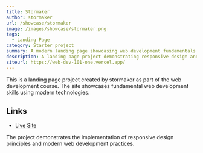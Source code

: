 ```yaml
---
title: Stormaker
author: stormaker
url: /showcase/stormaker
image: /images/showcase/stormaker.png
tags:
  - Landing Page
category: Starter project
summary: A modern landing page showcasing web development fundamentals
description: A landing page project demonstrating responsive design and modern web development practices, created as part of the web development course.
siteurl: https://web-dev-101-one.vercel.app/
---
```


This is a landing page project created by stormaker as part of the web development course. The site showcases fundamental web development skills using modern technologies.

## Links

- [Live Site](https://web-dev-101-one.vercel.app/)

The project demonstrates the implementation of responsive design principles and modern web development practices.
